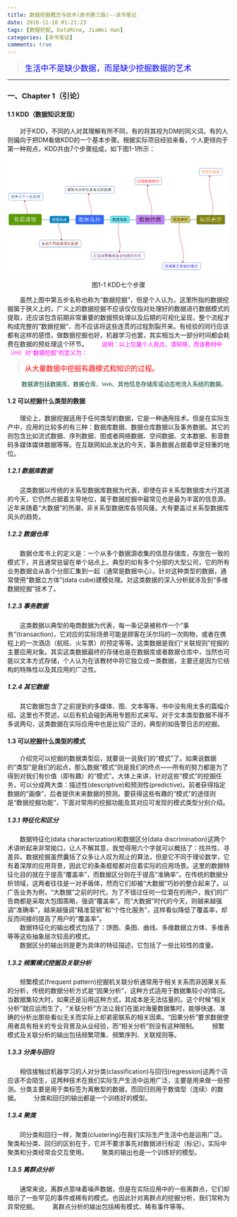 ```yaml
---
title: 数据挖掘概念与技术(原书第三版)--读书笔记
date: 2016-11-10 01:21:23
tags: [数据挖掘, DataMine, JiaWei Han]
categories: [读书笔记]
comments: true
---
```


><font color=#0000FF face="微软雅黑" size=4>生活中不是缺少数据，而是缺少挖掘数据的艺术</font>

***


### 一、Chapter 1（引论）
#### 1.1 KDD（数据知识发现）
&emsp;&emsp;对于KDD，不同的人对其理解有所不同，有的将其视为DM的同义词，有的人则偏向于把DM看做KDD的一个基本步骤。根据实际项目经验来看，个人更倾向于第一种观点，KDD共由7个步骤组成，如下图1-1所示：

![image](数据挖掘概念与技术-原书第三版-读书笔记/KDD步骤.png)
<div align="center">图1-1 KDD七个步骤</div>

&emsp;&emsp;虽然上图中第五步名称也称为“数据挖掘”，但是个人认为，这里所指的数据挖掘属于狭义上的，广义上的数据挖掘不应该仅仅指对处理好的数据进行数据模式的提取，还应该包含前期非常重要的数据预处理以及后期的可视化呈现，整个流程才构成完整的“数据挖掘”，而不应该将这些连贯的过程割裂开来。有经验的同行应该都有这样的感悟，做数据挖掘也好，机器学习也罢，其实相当大一部分时间都会耗费在数据的预处理这个环节。
&emsp;&emsp;<font color=#FF00FF face="微软雅黑" size=2>说明：以上仅属个人观点，请知晓，而该教材中（P9）对“数据挖掘”的定义为：
></font><font color=#FF0000 face="微软雅黑" size=3>从大量数据中挖掘有趣模式和知识的过程。

&emsp;&emsp;</font><font color=#003F2D face="微软雅黑" size=2>数据源包括数据库、数据仓库、Web、其他信息存储库或动态地流入系统的数据。</font>


#### 1.2 可以挖掘什么类型的数据
　　理论上，数据挖掘适用于任何类型的数据，它是一种通用技术。但是在实际生产中，应用的比较多的有三种：数据库数据、数据仓库数据以及事务数据。其它的则包含比如流式数据、序列数据、图或者网络数据、空间数据、文本数据、影音数码多媒体媒体数据等等。在互联网如此发达的今天，事务数据占据着举足轻重的地位。
##### 1.2.1 数据库数据
　　这类数据以传统的关系型数据库数据为代表，即使在非关系型数据库大行其道的今天，它仍然占据着主导地位，属于数据挖掘中最常见也是最为丰富的信息源。近年来随着“大数据”的热潮，非关系型数据库各领风骚，大有要盖过关系型数据库风头的趋势。
##### 1.2.2 数据仓库
　　数据仓库书上的定义是：一个从多个数据源收集的信息存储库，存放在一致的模式下，并且通常驻留在单个站点上。典型的如有多个分部的大型公司，它的所有业务数据会从各个分部汇集到一起（通常是数据中心）。针对这种类型的数据，通常使用“数据立方体”(data cube)建模处理。对这类数据的深入分析就涉及到“多维数据挖掘”技术了。

##### 1.2.3 事务数据
　　这类数据以典型的电商数据为代表，每一条记录被称作一个“事务”(transaction)，它对应的实际场景可能是顾客在沃尔玛的一次购物，或者在携程上的一次酒店（航班、火车票）的预定等等。这类数据是我们“关联规则”挖掘的主要应用对象。其实这类数据最终的存储也是在数据库或者数据仓库中，当然也可能以文本方式存储，个人认为在该教材中将它独立成一类数据，主要还是因为它结构的特殊性以及其应用的广泛性。

##### 1.2.4 其它数据
　　其它数据包含了之前提到的多媒体、图、文本等等，书中没有用太多的篇幅介绍，这里也不赘述，以后有机会碰到再用专题形式来写。对于文本类型数据不得不多说两句，这类数据在实际应用中也是比较广泛的，典型的如告警日志的挖掘。


#### 1.3 可以挖掘什么类型的模式
　　介绍完可以挖掘的数据类型后，就要说一说我们的“模式”了。如果说数据的“类型”是我们的起点，那么数据“模式”则是我们的终点——所有的努力都是为了得到对我们有价值（即有趣）的“模式”。大体上来讲，针对这些“模式”的挖掘任务，可以分成两大类：描述性(descriptive)和预测性(predictive)。前者获得指定数据的“画像”，后者提供未来数据的预测。要获得这些有趣的“模式”的途径则是“数据挖掘功能”，下面对常用的挖掘功能及其对应可发现的模式类型分别介绍。
##### 1.3.1 特征化和区分
　　数据特征化(data characterization)和数据区分(data discrimination)这两个术语听起来非常拗口，让人不解其意，我觉得用六个字就可以概括了：找共性、寻差异。数据挖掘虽然囊括了众多让人叹为观止的算法，但是它不同于理论数学，它有着深厚的应用背景，因此它的条条框框都对应着实际的应用场景。这里的数据特征化目的就在于提高“覆盖率”，而数据区分则在于提高“准确率”。在传统的数据分析领域，这两者往往是一对矛盾体，然而它们却被“大数据”巧妙的整合起来了。以广告业务为例，“大数据”之前的时代，为了不错过任何一位潜在的用户，我们的广告商都是采取大包围策略，强调“覆盖率”。而“大数据”时代的今天，则越来越强调“准确率”，越来越强调“精准营销”和“个性化服务”，这样看似降低了覆盖率，却反而间接的提高了用户的“覆盖率”。  
　　数据特征化的输出模式包括了：饼图、条图、曲线、多维数据立方体、多维表等等这些抽象层次较高的模式。  
　　数据区分的输出则是更为具体的特征描述，它包括了一些比较性的度量。
##### 1.3.2 频繁模式挖掘及关联分析
　　频繁模式(frequent pattern)挖掘机关联分析通常用于相关关系而非因果关系的分析，传统的数据分析方式是“因果分析”，这种方式适用于数据集较小的情况。当数据集较大时，如果还是沿用这种方式，其成本是无法估量的。这个时候“相关分析”就应运而生了，“关联分析”方法让我们在面对海量数据集时，能够快速、准确的分析出那些看似无关而实际上却紧密联系的相关因素。“因果分析”要求数据使用者具有相关的专业背景及从业经验，而“相关分析”则没有这种限制。
　　频繁模式及关联分析的输出包括频繁项集、频繁序列、关联规则等。
##### 1.3.3 分类与回归
　　相信接触过机器学习的人对分类(classification)与回归(regression)这两个词应该不会陌生，这两种技术在我们实际生产生活中运用广泛，主要是用来做一些预测。分类主要是用于类标签为离散型的数据，而回归则用于数值型（连续）的数据。
　　分类和回归的输出都是一个训练好的模型。
##### 1.3.4 聚类
　　同分类和回归一样，聚类(clustering)在我们实际生产生活中也是运用广泛。聚类和分类、回归的区别在于，它并不要求事先对数据进行标定（标记）。实际中聚类和分类经常会交互使用。
　　聚类的输出也是一个训练好的模型。
##### 1.3.5 离群点分析
　　通常来说，离群点意味着噪声数据，但是在实际应用中的一些离群点，它们却暗示了一些罕见的事件或稀有的模式。也因此针对离群点的挖掘分析，我们常称为异常挖掘。
　　离群点分析的输出包括稀有模式、稀有事件等等。
